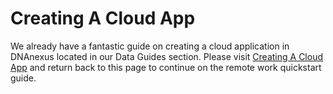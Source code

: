 # Creating A Cloud App 

We already have a fantastic guide on creating a cloud application in DNAnexus located in our Data Guides section. Please visit [Creating A Cloud App](../../guides/genomics-platform/analyzing-data/creating-a-cloud-app.md) and return back to this page to continue on the remote work quickstart guide.